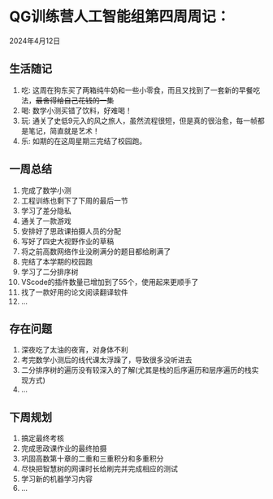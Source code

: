 # QG训练营人工智能组第四周周记：
2024年4月12日


## 生活随记
1. 吃: 这周在狗东买了两箱纯牛奶和一些小零食，而且又找到了一套新的早餐吃法，~~最舍得给自己花钱的一集~~
2. 喝: 数学小测买错了饮料，好难喝！
3. 玩: 通关了史低9元入的风之旅人，虽然流程很短，但是真的很治愈，每一帧都是笔记，简直就是艺术！
4. 乐: 如期的在这周星期三完结了校园跑。

## 一周总结
1. 完成了数学小测
2. 工程训练也剩下了下周的最后一节
3. 学习了差分隐私
4. 通关了一款游戏
5. 安排好了思政课拍摄人员的分配
6. 写好了四史大视野作业的草稿
7. 将之前高数网络作业没刷满分的题目都给刷满了
8. 完结了本学期的校园跑
9. 学习了二分排序树
10. VScode的插件数量已增加到了55个，使用起来更顺手了
11. 找了一款好用的论文阅读翻译软件
12. ...

## 存在问题
1. 深夜吃了太油的夜宵，对身体不利
2. 考完数学小测后的线代课太浮躁了，导致很多没听进去
3. 二分排序树的遍历没有较深入的了解(尤其是栈的后序遍历和层序遍历的栈实现方式)
4. ...


## 下周规划
1. 搞定最终考核
2. 完成思政课作业的最终拍摄
3. 巩固高数第十章的二重和三重积分和多重积分
4. 尽快把智慧树的网课时长给刷完并完成相应的测试
5. 学习新的机器学习内容
6. ...

